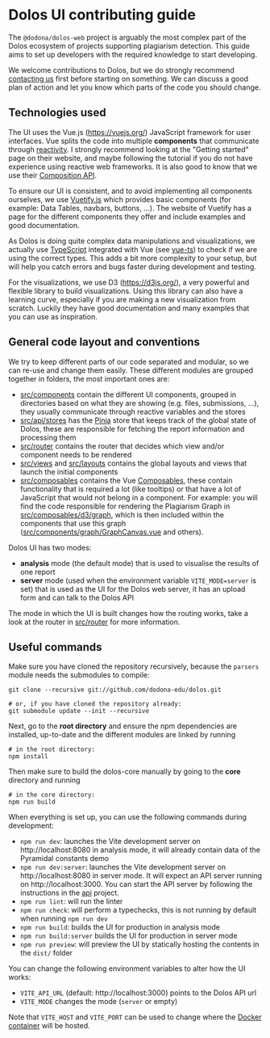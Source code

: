 
# Dolos UI contributing guide

The `@dodona/dolos-web` project is arguably the most complex part of the Dolos ecosystem of projects supporting plagiarism detection.
This guide aims to set up developers with the required knowledge to start developing.

We welcome contributions to Dolos, but we do strongly recommend [contacting us](https://dolos.ugent.be/about/contact.html) first before starting on something.
We can discuss a good plan of action and let you know which parts of the code you should change.


## Technologies used


The UI uses the Vue.js (https://vuejs.org/) JavaScript framework for user interfaces.
Vue splits the code into multiple **components** that communicate through [reactivity](https://vuejs.org/guide/essentials/reactivity-fundamentals.html).
I strongly recommend looking at the "Getting started" page on their website, and maybe following the tutorial if you do not have experience using reactive web frameworks.
It is also good to know that we use their [Composition API](https://vuejs.org/guide/introduction.html#api-styles).

To ensure our UI is consistent, and to avoid implementing all components ourselves, we use [Vuetify.js](https://vuetifyjs.com/) which provides basic components (for example: Data Tables, navbars, buttons, ...).
The website of Vuetify has a page for the different components they offer and include examples and good documentation.

As Dolos is doing quite complex data manipulations and visualizations, we actually use [TypeScript](https://www.typescriptlang.org/) integrated with Vue (see [vue-ts](https://vuejs.org/guide/typescript/overview)) to check if we are using the correct types.
This adds a bit more complexity to your setup, but will help you catch errors and bugs faster during development and testing.

For the visualizations, we use D3 (https://d3js.org/), a very powerful and flexible library to build visualizations.
Using this library can also have a learning curve, especially if you are making a new visualization from scratch.
Luckily they have good documentation and many examples that you can use as inspiration.


## General code layout and conventions

We try to keep different parts of our code separated and modular, so we can re-use and change them easily.
These different modules are grouped together in folders, the most important ones are:

- [src/components](https://github.com/dodona-edu/dolos/blob/main/web/src/components/) contain the different UI components, grouped in directories based on what they are showing (e.g. files, submissions, ...), they usually communicate through reactive variables and the stores
- [src/api/stores](https://github.com/dodona-edu/dolos/blob/main/web/src/api/stores) has the [Pinia](https://pinia.vuejs.org/) store that keeps track of the global state of Dolos, these are responsible for fetching the report information and processing them
- [src/router](https://github.com/dodona-edu/dolos/blob/main/web/src/router/) contains the router that decides which view and/or component needs to be rendered
- [src/views](https://github.com/dodona-edu/dolos/blob/main/web/src/views/) and [src/layouts](https://github.com/dodona-edu/dolos/blob/main/web/src/layouts/)  contains the global layouts and views that launch the initial components
- [src/composables](https://github.com/dodona-edu/dolos/blob/main/web/src/composables/) contains the Vue [Composables](https://vuejs.org/guide/reusability/composables.html), these contain functionality that is required a lot (like tooltips) or that have a lot of JavaScript that would not belong in a component. For example: you will find the code responsible for rendering the Plagiarism Graph in [src/composables/d3/graph](https://github.com/dodona-edu/dolos/tree/main/web/src/composables/d3), which is then included within the components that use this graph ([src/components/graph/GraphCanvas.vue](https://github.com/dodona-edu/dolos/blob/main/web/src/components/graph/GraphCanvas.vue) and others).

Dolos UI has two modes:
- **analysis** mode (the default mode) that is used to visualise the results of one report
- **server** mode (used when the environment variable `VITE_MODE=server` is set) that is used as the UI for the Dolos web server, it has an upload form and can talk to the Dolos API

The mode in which the UI is built changes how the routing works, take a look at the router in [src/router](https://github.com/dodona-edu/dolos/blob/main/web/src/router/) for more information.

## Useful commands

Make sure you have cloned the repository recursively, because the `parsers` module needs the submodules to compile:

```shell
git clone --recursive git://github.com/dodona-edu/dolos.git

# or, if you have cloned the repository already:
git submodule update --init --recursive
```

Next, go to the **root directory** and ensure the npm dependencies are installed, up-to-date and the different modules are linked by running
```shell
# in the root directory:
npm install
```

Then make sure to build the dolos-core manually by going to the **core** directory and running
```shell
# in the core directory:
npm run build
```

When everything is set up, you can use the following commands during development:
- `npm run dev`: launches the Vite development server on http://localhost:8080 in analysis mode, it will already contain data of the Pyramidal constants demo
- `npm run dev:server`: launches the Vite development server on http://localhost:8080 in server mode. It will expect an API server running on http://localhost:3000. You can start the API server by following the instructions in the [api](../api) project.
- `npm run lint`: will run the linter
- `npm run check`: will perform a typechecks, this is not running by default when running `npm run dev`
- `npm run build`: builds the UI for production in analysis mode
- `npm run build:server` builds the UI for production in server mode
- `npm run preview`: will preview the UI by statically hosting the contents in the `dist/` folder

You can change the following environment variables to alter how the UI works:
- `VITE_API_URL` (default: http://localhost:3000) points to the Dolos API url
- `VITE_MODE` changes the mode (`server` or empty)

Note that `VITE_HOST` and `VITE_PORT` can be used to change where the [Docker container](./Dockerfile) will be hosted.
